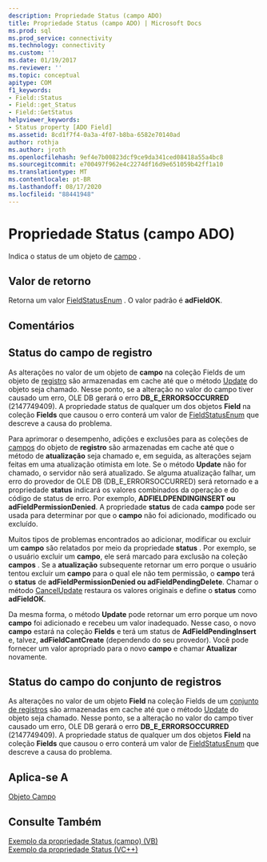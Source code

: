 ```yaml
---
description: Propriedade Status (campo ADO)
title: Propriedade Status (campo ADO) | Microsoft Docs
ms.prod: sql
ms.prod_service: connectivity
ms.technology: connectivity
ms.custom: ''
ms.date: 01/19/2017
ms.reviewer: ''
ms.topic: conceptual
apitype: COM
f1_keywords:
- Field::Status
- Field::get_Status
- Field::GetStatus
helpviewer_keywords:
- Status property [ADO Field]
ms.assetid: 8cd1f7f4-0a3a-4f07-b8ba-6582e70140ad
author: rothja
ms.author: jroth
ms.openlocfilehash: 9ef4e7b00823dcf9ce9da341ced08418a55a4bc8
ms.sourcegitcommit: e700497f962e4c2274df16d9e651059b42ff1a10
ms.translationtype: MT
ms.contentlocale: pt-BR
ms.lasthandoff: 08/17/2020
ms.locfileid: "88441948"
---
```

# <a name="status-property-ado-field"></a>Propriedade Status (campo ADO)
Indica o status de um objeto de [campo](../../../ado/reference/ado-api/field-object.md) .  
  
## <a name="return-value"></a>Valor de retorno  
 Retorna um valor [FieldStatusEnum](../../../ado/reference/ado-api/fieldstatusenum.md) . O valor padrão é **adFieldOK**.  
  
## <a name="remarks"></a>Comentários  
  
## <a name="record-field-status"></a>Status do campo de registro  
 As alterações no valor de um objeto de **campo** na coleção Fields de um objeto de [registro](../../../ado/reference/ado-api/record-object-ado.md) são armazenadas em cache até que o método [Update](../../../ado/reference/ado-api/update-method.md) do objeto seja chamado. Nesse ponto, se a alteração no valor do campo tiver causado um erro, OLE DB gerará o erro **DB_E_ERRORSOCCURRED** (2147749409). A propriedade status de qualquer um dos objetos **Field** na coleção **Fields** que causou o erro conterá um valor de [FieldStatusEnum](../../../ado/reference/ado-api/fieldstatusenum.md) que descreve a causa do problema.  
  
 Para aprimorar o desempenho, adições e exclusões para as coleções de [campos](../../../ado/reference/ado-api/fields-collection-ado.md) do objeto de **registro** são armazenadas em cache até que o método de **atualização** seja chamado e, em seguida, as alterações sejam feitas em uma atualização otimista em lote. Se o método **Update** não for chamado, o servidor não será atualizado. Se alguma atualização falhar, um erro do provedor de OLE DB (DB_E_ERRORSOCCURRED) será retornado e a propriedade **status** indicará os valores combinados da operação e do código de status de erro. Por exemplo, **ADFIELDPENDINGINSERT ou adFieldPermissionDenied**. A propriedade **status** de cada **campo** pode ser usada para determinar por que o **campo** não foi adicionado, modificado ou excluído.  
  
 Muitos tipos de problemas encontrados ao adicionar, modificar ou excluir um **campo** são relatados por meio da propriedade **status** . Por exemplo, se o usuário excluir um **campo**, ele será marcado para exclusão na coleção **campos** . Se a **atualização** subsequente retornar um erro porque o usuário tentou excluir um **campo** para o qual ele não tem permissão, o **campo** terá o **status** de **adFieldPermissionDenied ou adFieldPendingDelete**. Chamar o método [CancelUpdate](../../../ado/reference/ado-api/cancelupdate-method-ado.md) restaura os valores originais e define o **status** como **adFieldOK**.  
  
 Da mesma forma, o método **Update** pode retornar um erro porque um novo **campo** foi adicionado e recebeu um valor inadequado. Nesse caso, o novo **campo** estará na coleção **Fields** e terá um status de **AdFieldPendingInsert** e, talvez, **adFieldCantCreate** (dependendo do seu provedor). Você pode fornecer um valor apropriado para o novo **campo** e chamar **Atualizar** novamente.  
  
## <a name="recordset-field-status"></a>Status do campo do conjunto de registros  
 As alterações no valor de um objeto **Field** na coleção Fields de um [conjunto de registros](../../../ado/reference/ado-api/recordset-object-ado.md) são armazenadas em cache até que o método [Update](../../../ado/reference/ado-api/update-method.md) do objeto seja chamado. Nesse ponto, se a alteração no valor do campo tiver causado um erro, OLE DB gerará o erro **DB_E_ERRORSOCCURRED** (2147749409). A propriedade status de qualquer um dos objetos **Field** na coleção **Fields** que causou o erro conterá um valor de [FieldStatusEnum](../../../ado/reference/ado-api/fieldstatusenum.md) que descreve a causa do problema.  
  
## <a name="applies-to"></a>Aplica-se A  
 [Objeto Campo](../../../ado/reference/ado-api/field-object.md)  
  
## <a name="see-also"></a>Consulte Também  
 [Exemplo da propriedade Status (campo) (VB)](../../../ado/reference/ado-api/status-property-example-field-vb.md)   
 [Exemplo da propriedade Status (VC++)](../../../ado/reference/ado-api/status-property-example-vc.md)   
